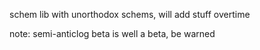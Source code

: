 schem lib with unorthodox schems, will add stuff overtime

note: semi-anticlog beta is well a beta, be warned

